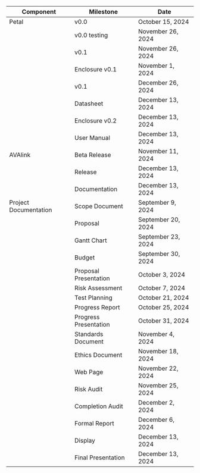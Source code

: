 |Component            |Milestone            |Date              |
|---------------------|---------------------|------------------|
|Petal                |v0.0                 |October 15, 2024  |
|                     |v0.0 testing         |November 26, 2024 |
|                     |v0.1                 |November 26, 2024 |
|                     |Enclosure v0.1       |November 1, 2024  |
|                     |v0.1                 |December 26, 2024 |
|                     |Datasheet            |December 13, 2024 |
|                     |Enclosure v0.2       |December 13, 2024 |
|                     |User Manual          |December 13, 2024 |
|AVAlink              |Beta Release         |November 11, 2024 |
|                     |Release              |December 13, 2024 |
|                     |Documentation        |December 13, 2024 |
|Project Documentation|Scope Document       |September 9, 2024 |
|                     |Proposal             |September 20, 2024|
|                     |Gantt Chart          |September 23, 2024|
|                     |Budget               |September 30, 2024|
|                     |Proposal Presentation|October 3, 2024   |
|                     |Risk Assessment      |October 7, 2024   |
|                     |Test Planning        |October 21, 2024  |
|                     |Progress Report      |October 25, 2024  |
|                     |Progress Presentation|October 31, 2024  |
|                     |Standards Document   |November 4, 2024  |
|                     |Ethics Document      |November 18, 2024 |
|                     |Web Page             |November 22, 2024 |
|                     |Risk Audit           |November 25, 2024 |
|                     |Completion Audit     |December 2, 2024  |
|                     |Formal Report        |December 6, 2024  |
|                     |Display              |December 13, 2024 |
|                     |Final Presentation   |December 13, 2024 |
